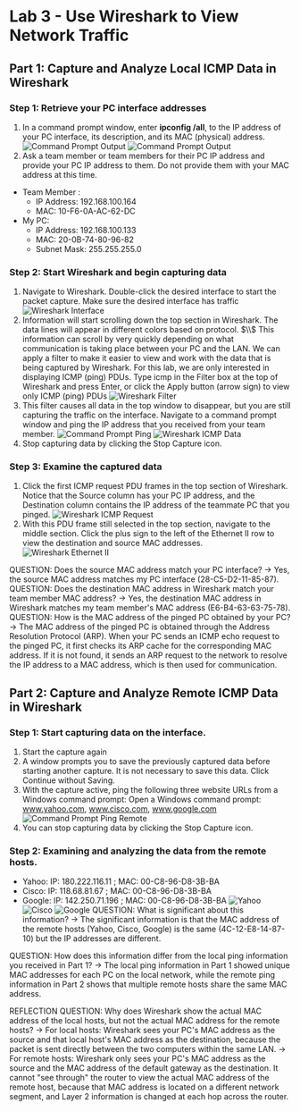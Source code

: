 # Lab 3 - Use Wireshark to View Network Traffic
## Part 1: Capture and Analyze Local ICMP Data in Wireshark
### Step 1: Retrieve your PC interface addresses
1. In a command prompt window, enter **ipconfig /all**, to the IP address of your PC interface, its description,
and its MAC (physical) address.
![Command Prompt Output](97eb40c3-b1f1-4690-91b6-08df8c2d79cf.jpg)
![Command Prompt Output](cad79c71-c7a7-444a-973a-0e886271c146.jpg)
2. Ask a team member or team members for their PC IP address and provide your PC IP address to them. Do not provide them with your MAC address at this time.
- Team Member :
  - IP Address: 192.168.100.164
  - MAC: 10-F6-0A-AC-62-DC
- My PC:
  - IP Address: 192.168.100.133
  - MAC: 20-0B-74-80-96-82
  - Subnet Mask: 255.255.255.0

### Step 2: Start Wireshark and begin capturing data
1. Navigate to Wireshark. Double-click the desired interface to start the packet capture. Make sure the
desired interface has traffic
![Wireshark Interface](Screenshot%202025-06-01%20203205.png)
2. Information will start scrolling down the top section in Wireshark. The data lines will appear in different
colors based on protocol. $\\$ 
This information can scroll by very quickly depending on what communication is taking place between
your PC and the LAN. We can apply a filter to make it easier to view and work with the data that is being
captured by Wireshark. 
For this lab, we are only interested in displaying ICMP (ping) PDUs. Type icmp in the Filter box at the top
of Wireshark and press Enter, or click the Apply button (arrow sign) to view only ICMP (ping) PDUs
![Wireshark Filter](Screenshot%202025-06-01%20203516.png)
3. This filter causes all data in the top window to disappear, but you are still capturing the traffic on the
interface. Navigate to a command prompt window and ping the IP address that you received from your
team member.
![Command Prompt Ping](18ba8543-8f0a-4e88-b6c0-a2d2cf1ba522.jpg)
![Wireshark ICMP Data](a488a58c-7e97-4adf-b6c8-a599ebbb90d5.jpg)
4. Stop capturing data by clicking the Stop Capture icon.

### Step 3: Examine the captured data
1. Click the first ICMP request PDU frames in the top section of Wireshark. Notice that the Source column
has your PC IP address, and the Destination column contains the IP address of the teammate PC that
you pinged.
![Wireshark ICMP Request](ccc1550b-603d-4f2a-b197-af8f9aa3bea1.jpg)
2. With this PDU frame still selected in the top section, navigate to the middle section. Click the plus sign to
the left of the Ethernet II row to view the destination and source MAC addresses.
![Wireshark Ethernet II](ccc1550b-603d-4f2a-b197-af8f9aa3bea1.jpg)

QUESTION: Does the source MAC address match your PC interface?
-> Yes, the source MAC address matches my PC interface (28-C5-D2-11-85-87).
QUESTION: Does the destination MAC address in Wireshark match your team member MAC address?
-> Yes, the destination MAC address in Wireshark matches my team member's MAC address (E6-B4-63-63-75-78).
QUESTION: How is the MAC address of the pinged PC obtained by your PC?
-> The MAC address of the pinged PC is obtained through the Address Resolution Protocol (ARP). When your PC sends an ICMP echo request to the pinged PC, it first checks its ARP cache for the corresponding MAC address. If it is not found, it sends an ARP request to the network to resolve the IP address to a MAC address, which is then used for communication.

## Part 2: Capture and Analyze Remote ICMP Data in Wireshark
### Step 1: Start capturing data on the interface.
1. Start the capture again
2. A window prompts you to save the previously captured data before starting another capture. It is not
necessary to save this data. Click Continue without Saving.
3. With the capture active, ping the following three website URLs from a Windows command prompt:
Open a Windows command prompt: www.yahoo.com, www.cisco.com, www.google.com
![Command Prompt Ping Remote](a7027dfd-3264-47f3-ac6c-b1cedf0b0a37.jpg)
4. You can stop capturing data by clicking the Stop Capture icon.
### Step 2: Examining and analyzing the data from the remote hosts.
   - Yahoo: IP: 180.222.116.11 ; MAC: 00-C8-96-D8-3B-BA
   - Cisco: IP: 118.68.81.67 ; MAC: 00-C8-96-D8-3B-BA
   - Google: IP: 142.250.71.196 ; MAC: 00-C8-96-D8-3B-BA
![Yahoo](279446e7-2cac-47f6-acfb-6a9bd7d8222d.jpg)
![Cisco](028db513-e00f-4066-808c-e93d9f868518.jpg)
![Google](a7dffdfd-2316-4bbe-add2-805c8a9fc4b8.jpg)
QUESTION: What is significant about this information?
-> The significant information is that the MAC address of the remote hosts (Yahoo, Cisco, Google) is the same (4C-12-E8-14-87-10) but the IP addresses are different. 

QUESTION: How does this information differ from the local ping information you received in Part 1?
-> The local ping information in Part 1 showed unique MAC addresses for each PC on the local network, while the remote ping information in Part 2 shows that multiple remote hosts share the same MAC address.

REFLECTION QUESTION: Why does Wireshark show the actual MAC address of the local hosts, but not the actual MAC address for the
remote hosts?
-> For local hosts: Wireshark sees your PC's MAC address as the source and that local host's MAC address as the destination, because the packet is sent directly between the two computers within the same LAN.
-> For remote hosts: Wireshark only sees your PC's MAC address as the source and the MAC address of the default gateway as the destination. It cannot "see through" the router to view the actual MAC address of the remote host, because that MAC address is located on a different network segment, and Layer 2 information is changed at each hop across the router.